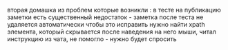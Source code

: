 вторая домашка
из проблем которые возникли : в тесте на публикацию заметки есть существенный недостаток - заметка после теста не удаляется автоматически
чтобы это исправить нужно найти xpath элемента, который скрывается после наведения на него мыши, читал инструкцию из чата, не помогло - нужно будет спросить
